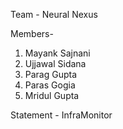 Team - Neural Nexus

Members-
1. Mayank Sajnani
2. Ujjawal Sidana
3. Parag Gupta
4. Paras Gogia
5. Mridul Gupta

Statement - InfraMonitor


